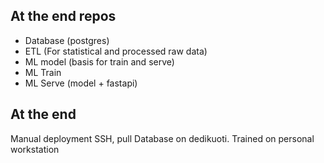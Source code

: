 ## At the end repos
- Database (postgres)
- ETL (For statistical and processed raw data)
- ML model (basis for train and serve)
- ML Train 
- ML Serve (model + fastapi)


## At the end
Manual deployment SSH, pull
Database on dedikuoti.
Trained on personal workstation
